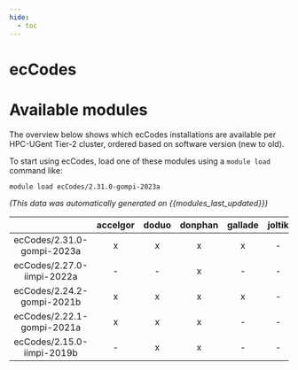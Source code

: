 ```yaml
---
hide:
  - toc
---
```


ecCodes
=======

# Available modules


The overview below shows which ecCodes installations are available per HPC-UGent Tier-2 cluster, ordered based on software version (new to old).

To start using ecCodes, load one of these modules using a `module load` command like:

```shell
module load ecCodes/2.31.0-gompi-2023a
```

*(This data was automatically generated on {{modules_last_updated}})*  

| |accelgor|doduo|donphan|gallade|joltik|shinx|skitty|
| :---: | :---: | :---: | :---: | :---: | :---: | :---: | :---: |
|ecCodes/2.31.0-gompi-2023a|x|x|x|x|-|x|x|
|ecCodes/2.27.0-iimpi-2022a|-|-|x|-|-|-|-|
|ecCodes/2.24.2-gompi-2021b|x|x|x|x|-|-|-|
|ecCodes/2.22.1-gompi-2021a|x|x|x|-|-|-|-|
|ecCodes/2.15.0-iimpi-2019b|-|x|x|-|-|-|-|
